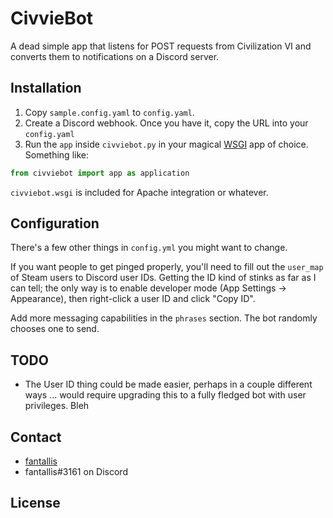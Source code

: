 # CivvieBot

A dead simple app that listens for POST requests from Civilization VI and
converts them to notifications on a Discord server.

## Installation

1. Copy `sample.config.yaml` to `config.yaml`.
2. Create a Discord webhook. Once you have it, copy the URL into your `config.yaml`
3. Run the `app` inside `civviebot.py` in your magical [WSGI](https://wsgi.readthedocs.io/en/latest/what.html) app of choice. Something like:

```python
from civviebot import app as application
```

`civviebot.wsgi` is included for Apache integration or whatever.

## Configuration

There's a few other things in `config.yml` you might want to change.

If you want people to get pinged properly, you'll need to fill out the
`user_map` of Steam users to Discord user IDs. Getting the ID kind of stinks as
far as I can tell; the only way is to enable developer mode (App Settings ->
Appearance), then right-click a user ID and click "Copy ID".

Add more messaging capabilities in the `phrases` section. The bot randomly
chooses one to send.

## TODO

- The User ID thing could be made easier, perhaps in a couple different ways ...
would require upgrading this to a fully fledged bot with user privileges. Bleh

## Contact

- [fantallis](https://github.com/qadan)
- fantallis#3161 on Discord

## License
